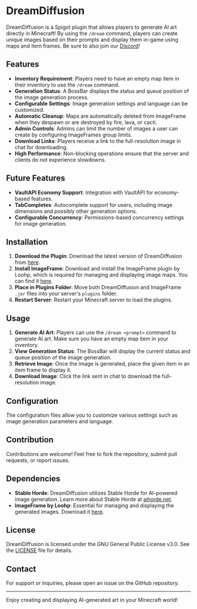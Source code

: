  # DreamDiffusion

DreamDiffusion is a Spigot plugin that allows players to generate AI art directly in Minecraft! By using the `/dream` command, players can create unique images based on their prompts and display them in-game using maps and item frames. Be sure to also join our [Discord](https://discord.dreamdiffusion.net/)!

## Features

- **Inventory Requirement**: Players need to have an empty map item in their inventory to use the `/dream` command.
- **Generation Status**: A BossBar displays the status and queue position of the image generation process.
- **Configurable Settings**: Image generation settings and language can be customized.
- **Automatic Cleanup**: Maps are automatically deleted from ImageFrame when they despawn or are destroyed by fire, lava, or cacti.
- **Admin Controls**: Admins can limit the number of images a user can create by configuring ImageFrames group limits.
- **Download Links**: Players receive a link to the full-resolution image in chat for downloading.
- **High Performance**: Non-blocking operations ensure that the server and clients do not experience slowdowns.

## Future Features

- **VaultAPI Economy Support**: Integration with VaultAPI for economy-based features.
- **TabCompletes**: Autocomplete support for users, including image dimensions and possibly other generation options.
- **Configurable Concurrency**: Permissions-based concurrency settings for image generation.

## Installation

1. **Download the Plugin**: Download the latest version of DreamDiffusion from [here](https://github.com/CozmycDev/DreamDiffusion-Spigot/releases).
2. **Install ImageFrame**: Download and install the ImageFrame plugin by Loohp, which is required for managing and displaying image maps. You can find it [here](https://www.spigotmc.org/resources/imageframe-load-images-on-maps-item-frames-support-gifs-map-markers-survival-friendly.106031/).
3. **Place in Plugins Folder**: Move both DreamDiffusion and ImageFrame `.jar` files into your server's `plugins` folder.
4. **Restart Server**: Restart your Minecraft server to load the plugins.

## Usage

1. **Generate AI Art**: Players can use the `/dream <prompt>` command to generate AI art. Make sure you have an empty map item in your inventory.
2. **View Generation Status**: The BossBar will display the current status and queue position of the image generation.
3. **Retrieve Image**: Once the image is generated, place the given item in an item frame to display it.
4. **Download Image**: Click the link sent in chat to download the full-resolution image.

## Configuration

The configuration files allow you to customize various settings such as image generation parameters and language.

## Contribution

Contributions are welcome! Feel free to fork the repository, submit pull requests, or report issues.

## Dependencies

- **Stable Horde**: DreamDiffusion utilizes Stable Horde for AI-powered image generation. Learn more about Stable Horde at [aihorde.net](https://aihorde.net/).
- **ImageFrame by Loohp**: Essential for managing and displaying the generated images. Download it [here](https://www.spigotmc.org/resources/imageframe-load-images-on-maps-item-frames-support-gifs-map-markers-survival-friendly.106031/).

## License

DreamDiffusion is licensed under the GNU General Public License v3.0. See the [LICENSE](LICENSE) file for details.

## Contact

For support or inquiries, please open an issue on the GitHub repository.

---

Enjoy creating and displaying AI-generated art in your Minecraft world!
